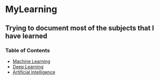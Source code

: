# MyLearning

## Trying to document most of the subjects that I have learned

### Table of Contents

* [Machine Learning](Machine_Learning)
* [Deep Learning](Deep_Learning)
* [Artificial Intelligence](Artificial_Intelligence)

